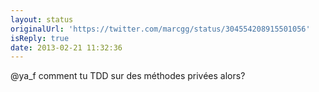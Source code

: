 ```yaml
---
layout: status
originalUrl: 'https://twitter.com/marcgg/status/304554208915501056'
isReply: true
date: 2013-02-21 11:32:36
---
```


@ya_f comment tu TDD sur des méthodes privées alors?
